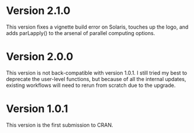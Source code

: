 # Version 2.1.0

This version fixes a vignette build error on Solaris, touches up the logo, and adds parLapply() to the arsenal of parallel computing options.

# Version 2.0.0

This version is not back-compatible with version 1.0.1.
I still tried my best to deprecate the user-level functions, but because
of all the internal updates, existing workflows will need to rerun
from scratch due to the upgrade.

# Version 1.0.1

This version is the first submission to CRAN.
